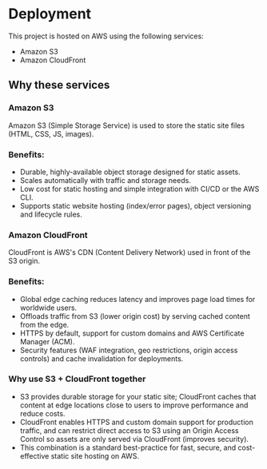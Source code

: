 # Deployment

This project is hosted on AWS using the following services:

- Amazon S3
- Amazon CloudFront

## Why these services

### Amazon S3

Amazon S3 (Simple Storage Service) is used to store the static site files (HTML, CSS, JS, images).

### Benefits:

- Durable, highly-available object storage designed for static assets.
- Scales automatically with traffic and storage needs.
- Low cost for static hosting and simple integration with CI/CD or the AWS CLI.
- Supports static website hosting (index/error pages), object versioning and lifecycle rules.

### Amazon CloudFront

CloudFront is AWS's CDN (Content Delivery Network) used in front of the S3 origin.

### Benefits:

- Global edge caching reduces latency and improves page load times for worldwide users.
- Offloads traffic from S3 (lower origin cost) by serving cached content from the edge.
- HTTPS by default, support for custom domains and AWS Certificate Manager (ACM).
- Security features (WAF integration, geo restrictions, origin access controls) and cache invalidation for deployments.

### Why use S3 + CloudFront together

- S3 provides durable storage for your static site; CloudFront caches that content at edge locations close to users to improve performance and reduce costs.
- CloudFront enables HTTPS and custom domain support for production traffic, and can restrict direct access to S3 using an Origin Access Control so assets are only served via CloudFront (improves security).
- This combination is a standard best-practice for fast, secure, and cost-effective static site hosting on AWS.
